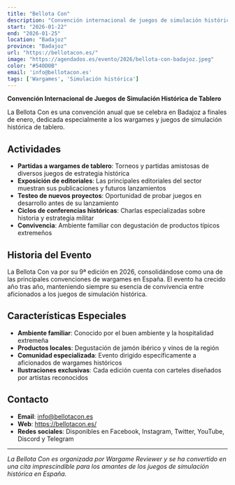 ```yaml
---
title: "Bellota Con"
description: "Convención internacional de juegos de simulación histórica de tablero. En ella se organizan partidas a wargames de tablero, las editoriales muestran sus publicaciones y futuros lanzamientos, se realiza el testeo de nuevos proyectos en desarrollo, ciclos de conferencias históricas y una magnifica convivencia entre todos los asistentes."
start: "2026-01-22"
end: "2026-01-25"
location: "Badajoz"
province: "Badajoz"
url: "https://bellotacon.es/"
image: "https://agendados.es/evento/2026/bellota-con-badajoz.jpeg"
color: "#540D0B"
email: 'info@bellotacon.es'
tags: ['Wargames', 'Simulación histórica']
---
```


**Convención Internacional de Juegos de Simulación Histórica de Tablero**

La Bellota Con es una convención anual que se celebra en Badajoz a finales de enero, dedicada especialmente a los wargames y juegos de simulación histórica de tablero.

## Actividades

- **Partidas a wargames de tablero**: Torneos y partidas amistosas de diversos juegos de estrategia histórica
- **Exposición de editoriales**: Las principales editoriales del sector muestran sus publicaciones y futuros lanzamientos
- **Testeo de nuevos proyectos**: Oportunidad de probar juegos en desarrollo antes de su lanzamiento
- **Ciclos de conferencias históricas**: Charlas especializadas sobre historia y estrategia militar
- **Convivencia**: Ambiente familiar con degustación de productos típicos extremeños

## Historia del Evento

La Bellota Con va por su 9ª edición en 2026, consolidándose como una de las principales convenciones de wargames en España. El evento ha crecido año tras año, manteniendo siempre su esencia de convivencia entre aficionados a los juegos de simulación histórica.

## Características Especiales

- **Ambiente familiar**: Conocido por el buen ambiente y la hospitalidad extremeña
- **Productos locales**: Degustación de jamón ibérico y vinos de la región
- **Comunidad especializada**: Evento dirigido específicamente a aficionados de wargames históricos
- **Ilustraciones exclusivas**: Cada edición cuenta con carteles diseñados por artistas reconocidos

## Contacto

- **Email**: info@bellotacon.es
- **Web**: https://bellotacon.es/
- **Redes sociales**: Disponibles en Facebook, Instagram, Twitter, YouTube, Discord y Telegram

---

*La Bellota Con es organizada por Wargame Reviewer y se ha convertido en una cita imprescindible para los amantes de los juegos de simulación histórica en España.*
